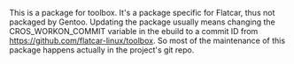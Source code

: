 This is a package for toolbox. It's a package specific for Flatcar,
thus not packaged by Gentoo. Updating the package usually means
changing the CROS_WORKON_COMMIT variable in the ebuild to a commit ID
from https://github.com/flatcar-linux/toolbox. So most of the
maintenance of this package happens actually in the project's git
repo.
